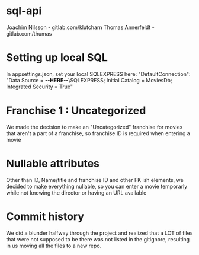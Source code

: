 # sql-api

Joachim Nilsson - gitlab.com/klutcharn
Thomas Annerfeldt - gitlab.com/thumas

# Setting up local SQL
In appsettings.json, set your local SQLEXPRESS here:
"DefaultConnection": "Data Source = **--HERE--**\\SQLEXPRESS; Initial Catalog = MoviesDb; Integrated Security = True"

# Franchise 1 : Uncategorized

We made the decision to make an "Uncategorized" franchise for movies that aren't a part of a franchise, so franchise ID is required when entering a movie

# Nullable attributes

Other than ID, Name/title and franchise ID and other FK ish elements, we decided to make everything nullable, so you can enter a movie temporarly while not knowing the director or having an URL available

# Commit history

We did a blunder halfway through the project and realized that a LOT of files that were not supposed to be there was not listed in the   gitignore, resulting in us moving all the files to a new repo. 





